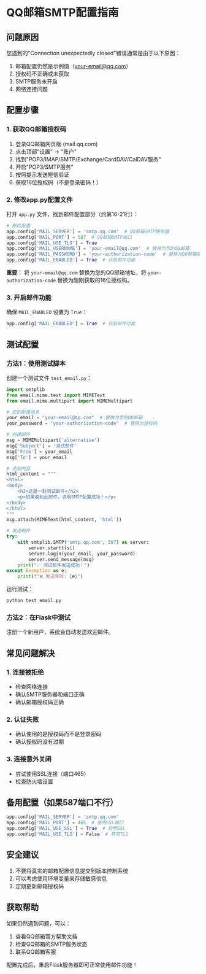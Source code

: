 # QQ邮箱SMTP配置指南

## 问题原因
您遇到的"Connection unexpectedly closed"错误通常是由于以下原因：
1. 邮箱配置仍然是示例值（your-email@qq.com）
2. 授权码不正确或未获取
3. SMTP服务未开启
4. 网络连接问题

## 配置步骤

### 1. 获取QQ邮箱授权码
1. 登录QQ邮箱网页版 (mail.qq.com)
2. 点击顶部"设置" → "账户"
3. 找到"POP3/IMAP/SMTP/Exchange/CardDAV/CalDAV服务"
4. 开启"POP3/SMTP服务"
5. 按照提示发送短信验证
6. 获取16位授权码（不是登录密码！）

### 2. 修改app.py配置文件
打开 `app.py` 文件，找到邮件配置部分（约第16-21行）：

```python
# 邮件配置
app.config['MAIL_SERVER'] = 'smtp.qq.com'  # QQ邮箱SMTP服务器
app.config['MAIL_PORT'] = 587  # QQ邮箱SMTP端口
app.config['MAIL_USE_TLS'] = True
app.config['MAIL_USERNAME'] = 'your-email@qq.com'  # 替换为您的QQ邮箱
app.config['MAIL_PASSWORD'] = 'your-authorization-code'  # 替换为QQ邮箱授权码
app.config['MAIL_ENABLED'] = True  # 开启邮件功能
```

**重要：** 将 `your-email@qq.com` 替换为您的QQ邮箱地址，将 `your-authorization-code` 替换为刚刚获取的16位授权码。

### 3. 开启邮件功能
确保 `MAIL_ENABLED` 设置为 `True`：
```python
app.config['MAIL_ENABLED'] = True  # 开启邮件功能
```

## 测试配置

### 方法1：使用测试脚本
创建一个测试文件 `test_email.py`：

```python
import smtplib
from email.mime.text import MIMEText
from email.mime.multipart import MIMEMultipart

# 您的配置信息
your_email = "your-email@qq.com"  # 替换为您的QQ邮箱
your_password = "your-authorization-code"  # 替换为授权码

# 创建邮件
msg = MIMEMultipart('alternative')
msg['Subject'] = '测试邮件'
msg['From'] = your_email
msg['To'] = your_email

# 添加内容
html_content = """
<html>
<body>
    <h2>这是一封测试邮件</h2>
    <p>如果收到此邮件，说明SMTP配置成功！</p>
</body>
</html>
"""
msg.attach(MIMEText(html_content, 'html'))

# 发送邮件
try:
    with smtplib.SMTP('smtp.qq.com', 587) as server:
        server.starttls()
        server.login(your_email, your_password)
        server.send_message(msg)
    print("✅ 测试邮件发送成功！")
except Exception as e:
    print(f"❌ 发送失败: {e}")
```

运行测试：
```bash
python test_email.py
```

### 方法2：在Flask中测试
注册一个新用户，系统会自动发送欢迎邮件。

## 常见问题解决

### 1. 连接被拒绝
- 检查网络连接
- 确认SMTP服务器和端口正确
- 确认邮箱授权码正确

### 2. 认证失败
- 确认使用的是授权码而不是登录密码
- 确认授权码没有过期

### 3. 连接意外关闭
- 尝试使用SSL连接（端口465）
- 检查防火墙设置

## 备用配置（如果587端口不行）
```python
app.config['MAIL_SERVER'] = 'smtp.qq.com'
app.config['MAIL_PORT'] = 465  # 使用SSL端口
app.config['MAIL_USE_SSL'] = True  # 启用SSL
app.config['MAIL_USE_TLS'] = False  # 禁用TLS
```

## 安全建议
1. 不要将真实的邮箱配置信息提交到版本控制系统
2. 可以考虑使用环境变量来存储敏感信息
3. 定期更新邮箱授权码

## 获取帮助
如果仍然遇到问题，可以：
1. 查看QQ邮箱官方帮助文档
2. 检查QQ邮箱的SMTP服务状态
3. 联系QQ邮箱客服

配置完成后，重启Flask服务器即可正常使用邮件功能！